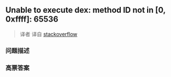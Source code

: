 ## Unable to execute dex: method ID not in [0, 0xffff]: 65536

> 译者 译自 [stackoverflow](http://stackoverflow.com/questions/15209831/unable-to-execute-dex-method-id-not-in-0-0xffff-65536) 

### 问题描述 

### 高票答案 

